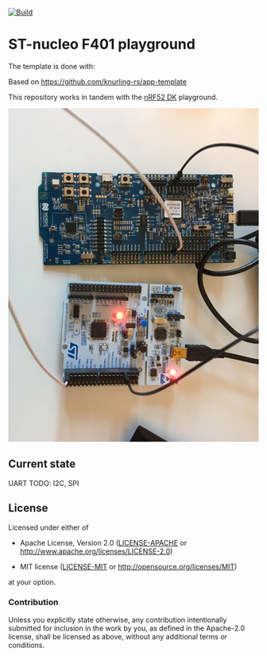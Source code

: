 [![Build](https://github.com/Dajamante/nucleo_playground/actions/workflows/build.yml/badge.svg)](https://github.com/Dajamante/nucleo_playground/actions/workflows/build.yml)

# ST-nucleo F401 playground

The template is done with: 

Based on https://github.com/knurling-rs/app-template

This repository works in tandem with the [nRF52 DK](https://github.com/Dajamante/nrf52840_playground) playground. 

![](./uarte3.JPG)

## Current state

UART
TODO: I2C, SPI
## License

Licensed under either of

- Apache License, Version 2.0 ([LICENSE-APACHE](LICENSE-APACHE) or
  http://www.apache.org/licenses/LICENSE-2.0)

- MIT license ([LICENSE-MIT](LICENSE-MIT) or http://opensource.org/licenses/MIT)

at your option.

### Contribution

Unless you explicitly state otherwise, any contribution intentionally submitted
for inclusion in the work by you, as defined in the Apache-2.0 license, shall be
licensed as above, without any additional terms or conditions.

[Knurling]: https://knurling.ferrous-systems.com
[Ferrous Systems]: https://ferrous-systems.com/
[GitHub Sponsors]: https://github.com/sponsors/knurling-rs

